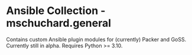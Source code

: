 # Ansible Collection - mschuchard.general

Contains custom Ansible plugin modules for (currently) Packer and GoSS. Currently still in alpha. Requires Python >= 3.10.
